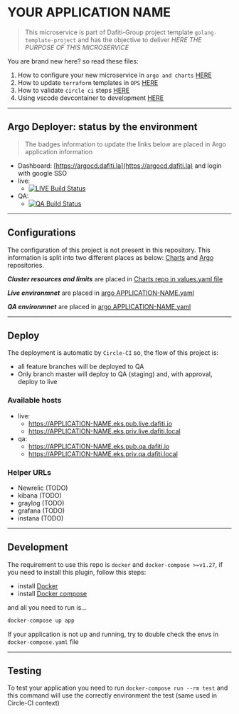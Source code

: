 # YOUR APPLICATION NAME

[comment]: <!-- (You need to change all `golang-template-project`to your repo name) -->

> This microservice is part of Dafiti-Group project template `golang-template-project`
and has the objective to deliver *_HERE THE PURPOSE OF THIS MICROSERVICE_*

You are brand new here? so read these files:

1. How to configure your new microservice in `argo and charts` [HERE](./docs/CONFIG-CHART-AND-ARGO.md)
1. How to update `terraform` templates in `OPS` [HERE](./docs/CONFIG-OPS.md)
1. How to validate `circle ci` steps [HERE](./docs/CONFIG-CICD.md)
1. Using vscode devcontainer to development [HERE](./docs/VSCODE.md)

___

## Argo Deployer: status by the environment

> The badges information to update the links below are placed in Argo application information

- Dashboard: [https://argocd.dafiti.la](https://argocd.dafiti.la) and login with google SSO
- live:
  - [![LIVE Build Status]()]()
- QA:
  - [![QA Build Status]()]()

___

## Configurations

The configuration of this project is not present in this repository.
This information is split into two different places as below:
[Charts](https://github.com/dafiti-group/charts)
and
[Argo](https://github.com/dafshowediti-group/argo) repositories.



*__Cluster resources and limits__* are placed in
[Charts repo in values.yaml file](https://github.com/dafiti-group/charts/blob/master/charts/APPLICATION-NAME/values.yaml)

*__Live environmnet__* are placed in
[argo APPLICATION-NAME.yaml](https://github.com/dafiti-group/argo/blob/master/clusters/eks-live-dafiti-latam/apps/APPLICATION-NAME.yaml)

*__QA environmnet__* are placed in
[argo APPLICATION-NAME.yaml](https://github.com/dafiti-group/argo/blob/master/clusters/eks-qa-dafiti-latam/apps/APPLICATION-NAME.yaml)

___

## Deploy

The deployment is automatic by `Circle-CI` so, the flow of this project is:

- all feature branches will be deployed to QA
- Only branch master will deploy to QA (staging) and, with approval, deploy to live

### Available hosts

- live:
  - https://APPLICATION-NAME.eks.pub.live.dafiti.io
  - https://APPLICATION-NAME.eks.priv.live.dafiti.local
- qa:
  - https://APPLICATION-NAME.eks.pub.qa.dafiti.io
  - https://APPLICATION-NAME.eks.priv.qa.dafiti.local

### Helper URLs

- Newrelic (TODO)
- kibana (TODO)
- graylog (TODO)
- grafana (TODO)
- instana (TODO)

___

## Development

The requirement to use this repo is `docker` and `docker-compose >=v1.27`, if you need
to install this plugin, follow this steps:

- install [Docker](https://docs.docker.com/engine/install/ubuntu/)
- install [Docker compose](https://docs.docker.com/compose/install/)

and all you need to run is...

```sh
docker-compose up app
```

If your application is not up and running, try to double check the envs in `docker-compose.yaml` file

___

## Testing

To test your application you need to run `docker-compose run --rm test`
and this command will use the correctly environment the test (same used in Circle-CI context)
